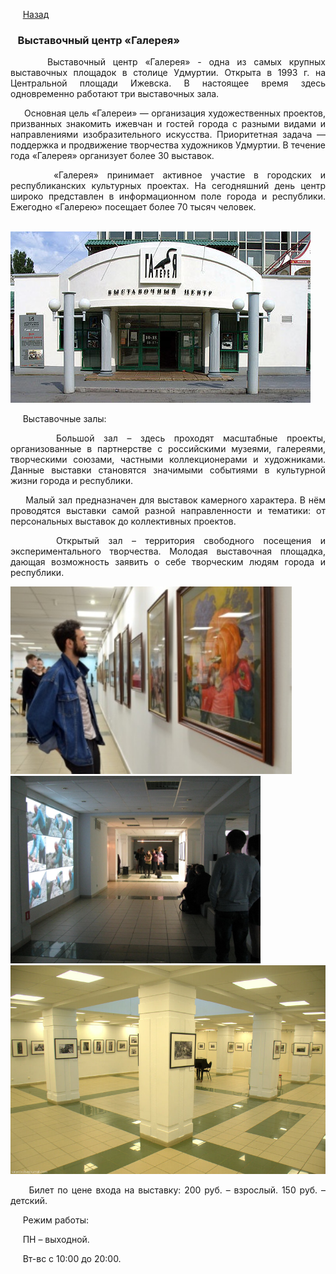 &nbsp;&nbsp;&nbsp;&nbsp;&nbsp;[Назад](/kulturnii_turism.md)

### &nbsp;&nbsp;&nbsp;Выставочный центр «Галерея»
<p style="text-align:  justify;">
&nbsp;&nbsp;&nbsp;&nbsp;&nbsp;Выставочный центр «Галерея» - одна из самых крупных выставочных площадок в столице Удмуртии. Открыта в 1993 г. на Центральной площади Ижевска. В настоящее время здесь одновременно работают три выставочных зала.
</p>
<p style="text-align:  justify;">
&nbsp;&nbsp;&nbsp;&nbsp;&nbsp;Основная цель «Галереи» — организация художественных проектов, призванных знакомить ижевчан и гостей города с разными видами и направлениями изобразительного искусства. Приоритетная задача — поддержка и продвижение творчества художников Удмуртии. В течение года «Галерея» организует более 30 выставок.
</p>
<p style="text-align:  justify;">
&nbsp;&nbsp;&nbsp;&nbsp;&nbsp;«Галерея» принимает активное участие в городских и республиканских культурных проектах. На сегодняшний день центр широко представлен в информационном поле города и республики. Ежегодно «Галерею» посещает более 70 тысяч человек.
</p>

&nbsp;&nbsp;&nbsp;&nbsp;&nbsp;&nbsp;&nbsp;&nbsp;&nbsp;&nbsp;&nbsp;&nbsp;&nbsp;&nbsp;&nbsp;&nbsp;&nbsp;&nbsp;&nbsp;&nbsp;&nbsp;&nbsp;&nbsp;&nbsp;&nbsp;&nbsp;&nbsp;&nbsp;&nbsp;&nbsp;&nbsp;&nbsp;&nbsp;&nbsp;&nbsp;&nbsp;&nbsp;&nbsp;&nbsp;&nbsp;&nbsp;&nbsp;&nbsp;&nbsp;&nbsp;![галерея](./images/galereya.jpg)

&nbsp;&nbsp;&nbsp;&nbsp;&nbsp;Выставочные залы:
<p style="text-align:  justify;">
&nbsp;&nbsp;&nbsp;&nbsp;&nbsp;Большой зал – здесь проходят масштабные проекты, организованные в партнерстве с российскими музеями, галереями, творческими союзами, частными коллекционерами и художниками. Данные выставки становятся значимыми событиями в культурной жизни города и республики.
</p>
<p style="text-align:  justify;">
&nbsp;&nbsp;&nbsp;&nbsp;&nbsp;Малый зал предназначен для выставок камерного характера. В нём проводятся выставки самой разной направленности и тематики: от персональных выставок до коллективных проектов.
</p>
<p style="text-align:  justify;">
&nbsp;&nbsp;&nbsp;&nbsp;&nbsp;Открытый зал – территория свободного посещения и экспериментального творчества. Молодая выставочная площадка, дающая возможность заявить о себе творческим людям города и республики.
</p>

<img src="./images/galereya_2.jpg" alt="галерея" width="450"/>&nbsp;&nbsp;<img src="./images/galereya_3.jpg" alt="галерея" width="400"/> 
<img src="./images/galereya_4.jpg" alt="галерея" width="860"/>

<p style="text-align:  justify;">&nbsp;&nbsp;&nbsp;&nbsp;&nbsp;Билет по цене входа на выставку: 200 руб. – взрослый. 150 руб. – детский.</p>

<p style="text-align:  justify;">&nbsp;&nbsp;&nbsp;&nbsp;&nbsp;Режим работы:</p> 
<p style="text-align:  justify;">&nbsp;&nbsp;&nbsp;&nbsp;&nbsp;ПН – выходной.</p>
<p style="text-align:  justify;">&nbsp;&nbsp;&nbsp;&nbsp;&nbsp;Вт-вс с 10:00 до 20:00.</p>